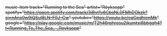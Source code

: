  ~~music-item track="Running to the Sea" artist="Röyksopp" spotify="https://open.spotify.com/track/3iBvt1v6CbsNL0FMhDOkzk?si=nAns0w9iQSul8LN-F0J-Cw" youtube="https://youtu.be/eaGpdhienMk" google="https://play.google.com/music/m/T2h46rphrosu2ikumtxi6bbgqh4?t=Running_To_The_Sea_-_Royksopp"~~